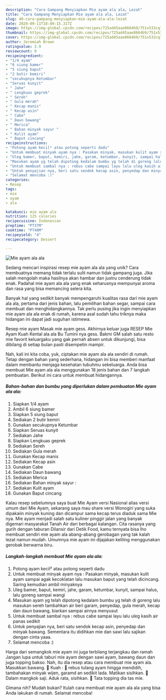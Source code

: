 ```yaml
---
description: "Cara Gampang Menyiapkan Mie ayam ala ala, Lezat"
title: "Cara Gampang Menyiapkan Mie ayam ala ala, Lezat"
slug: 40-cara-gampang-menyiapkan-mie-ayam-ala-ala-lezat
date: 2020-09-11T18:49:15.317Z
image: https://img-global.cpcdn.com/recipes/725ad45aae8664b9/751x532cq70/mie-ayam-ala-ala-foto-resep-utama.jpg
thumbnail: https://img-global.cpcdn.com/recipes/725ad45aae8664b9/751x532cq70/mie-ayam-ala-ala-foto-resep-utama.jpg
cover: https://img-global.cpcdn.com/recipes/725ad45aae8664b9/751x532cq70/mie-ayam-ala-ala-foto-resep-utama.jpg
author: Jeremiah Brown
ratingvalue: 3.9
reviewcount: 9
recipeingredient:
- "1/4 ayam"
- "6 siung bamer"
- "5 siung baput"
- "2 butir kemiri"
- "secukupnya Ketumbar"
- "Seruas kunyit"
- " Jahe"
- " Lengkuas geprek"
- " Sereh"
- " Gula merah"
- " Kecap manis"
- " Kecap asin"
- " Cabe"
- " Daun bawang"
- " Merica"
- " Bahan minyak sayur "
- " Kulit ayam"
- " Baput cincang"
recipeinstructions:
- "Potong ayam kecil² atau potong seperti dadu"
- "Untuk membuat minyak ayam nya : Pasakan minyak, masukan kulit ayam sampai agak kecoklatan lalu masukan baput yang telah dicincang. Saring kemudian ambil minyaknya"
- "Uleg bamer, baput, kemiri, jahe, garam, ketumbar, kunyit, sampai halus, lalu goreng sampai wangi"
- "Masukan ayam yg telah dipotong kedalam bumbu yg telah di goreng lalu masukan sereh tambahkan air beri garam, penyedap, gula merah, kecap dan daun bawang, biarkan sampai airnya menyusut"
- "Untuk membuat sambal nya : rebus cabe sampai layu lalu uleg kasih air panas sedikit"
- "Untuk penyajian nya, beri satu sendok kecap asin, penyedap dan minyak bawang. Sementara itu didihkan mie dan sawi lalu sajikan dengan cinta yaaa."
- "Selamat mencoba :)"
categories:
- Resep
tags:
- mie
- ayam
- ala

katakunci: mie ayam ala 
nutrition: 125 calories
recipecuisine: Indonesian
preptime: "PT37M"
cooktime: "PT40M"
recipeyield: "4"
recipecategory: Dessert

---
```



![Mie ayam ala ala](https://img-global.cpcdn.com/recipes/725ad45aae8664b9/751x532cq70/mie-ayam-ala-ala-foto-resep-utama.jpg)

Sedang mencari inspirasi resep mie ayam ala ala yang unik? Cara membuatnya memang tidak terlalu sulit namun tidak gampang juga. Jika salah mengolah maka hasilnya akan hambar dan justru cenderung tidak enak. Padahal mie ayam ala ala yang enak seharusnya mempunyai aroma dan rasa yang bisa memancing selera kita.

Banyak hal yang sedikit banyak mempengaruhi kualitas rasa dari mie ayam ala ala, pertama dari jenis bahan, lalu pemilihan bahan segar, sampai cara membuat dan menghidangkannya. Tak perlu pusing jika ingin menyiapkan mie ayam ala ala enak di rumah, karena asal sudah tahu triknya maka hidangan ini dapat jadi suguhan istimewa.

Resep mie ayam Masak mie ayam gess. Akhirnya keluar juga RESEP Mie Ayam Kuah Kental ala ala Bu Tumini nya gess. Bakmi GM salah satu resto mie favorit keluargaku yang gak pernah absen untuk dikunjungi, bisa dibilang di setiap bulan pasti disempetin mampir.


Nah, kali ini kita coba, yuk, ciptakan mie ayam ala ala sendiri di rumah. Tetap dengan bahan yang sederhana, hidangan ini bisa memberi manfaat dalam membantu menjaga kesehatan tubuhmu sekeluarga. Anda bisa membuat Mie ayam ala ala menggunakan 18 jenis bahan dan 7 langkah pembuatan. Berikut ini cara untuk membuat hidangannya.

<!--inarticleads1-->

##### Bahan-bahan dan bumbu yang diperlukan dalam pembuatan Mie ayam ala ala:

1. Siapkan 1/4 ayam
1. Ambil 6 siung bamer
1. Siapkan 5 siung baput
1. Sediakan 2 butir kemiri
1. Gunakan secukupnya Ketumbar
1. Siapkan Seruas kunyit
1. Sediakan  Jahe
1. Siapkan  Lengkuas geprek
1. Sediakan  Sereh
1. Sediakan  Gula merah
1. Gunakan  Kecap manis
1. Sediakan  Kecap asin
1. Gunakan  Cabe
1. Sediakan  Daun bawang
1. Sediakan  Merica
1. Sediakan  Bahan minyak sayur :
1. Sediakan  Kulit ayam
1. Gunakan  Baput cincang


Kalau resep sebelumnya saya buat Mie Ayam versi Nasional alias versi umum dari Mie Ayam, sekarang saya mau share versi Wonogiri yang suka dipakaiin minyak kuning dan dicampur sama kecap terus diaduk sama Mie nya. Mie ayam menjadi salah satu kuliner pinggir jalan yang banyak digemari masyarakat Tanah Air dari berbagai kalangan. Cita rasanya yang gurih dengan taburan Dilansir dari Detik Food, kamu ternyata bisa lho membuat sendiri mie ayam ala abang-abang gerobagan yang tak kalah lezat namun mudah. Umumnya mie ayam ini dijajakan keliling menggunakan gerobak berwarna biru. 

<!--inarticleads2-->

##### Langkah-langkah membuat Mie ayam ala ala:

1. Potong ayam kecil² atau potong seperti dadu
1. Untuk membuat minyak ayam nya : Pasakan minyak, masukan kulit ayam sampai agak kecoklatan lalu masukan baput yang telah dicincang. Saring kemudian ambil minyaknya
1. Uleg bamer, baput, kemiri, jahe, garam, ketumbar, kunyit, sampai halus, lalu goreng sampai wangi
1. Masukan ayam yg telah dipotong kedalam bumbu yg telah di goreng lalu masukan sereh tambahkan air beri garam, penyedap, gula merah, kecap dan daun bawang, biarkan sampai airnya menyusut
1. Untuk membuat sambal nya : rebus cabe sampai layu lalu uleg kasih air panas sedikit
1. Untuk penyajian nya, beri satu sendok kecap asin, penyedap dan minyak bawang. Sementara itu didihkan mie dan sawi lalu sajikan dengan cinta yaaa.
1. Selamat mencoba :)


Harga dari semangkok mie ayam ini juga terbilang terjangkau dan ramah Jangan lupa untuk taburi mie ayam dengan sawi ayam, bawang daun dan juga topping bakso. Nah, itu dia resep atau cara membuat mie ayam ala. Masukkan bawang.  Kuah :  rebus tulang ayam hingga mendidih, tambahakan minyak wijen, garamd an sedikit lada. Matikan sisihkan.  Dalam mangkok saji. Aduk rata, sisihkan.  Tata topping dia tas mie. 

Gimana nih? Mudah bukan? Itulah cara membuat mie ayam ala ala yang bisa Anda lakukan di rumah. Selamat mencoba!
